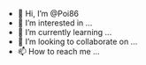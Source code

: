 - 👋 Hi, I’m @Poi86
- 👀 I’m interested in ...
- 🌱 I’m currently learning ...
- 💞️ I’m looking to collaborate on ...
- 📫 How to reach me ...

<!---
Poi86/Poi86 is a ✨ special ✨ repository because its `README.md` (this file) appears on your GitHub profile.
You can clk the Preview link to take a look at your changes.
--->
